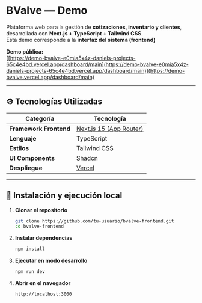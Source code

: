 # BValve — Demo

Plataforma web para la gestión de **cotizaciones, inventario y clientes**, desarrollada con **Next.js + TypeScript + Tailwind CSS**.  
Esta demo corresponde a la **interfaz del sistema (frontend)**

 **Demo pública:**  
 [[https://demo-bvalve-e0mia5x4z-daniels-projects-65c4e4bd.vercel.app/dashboard/main](https://demo-bvalve-e0mia5x4z-daniels-projects-65c4e4bd.vercel.app/dashboard/main)](https://demo-bvalve.vercel.app/dashboard/main)

---


## ⚙️ Tecnologías Utilizadas

| Categoría | Tecnología |
|------------|-------------|
| **Framework Frontend** | [Next.js 15 (App Router)](https://nextjs.org/) |
| **Lenguaje** | TypeScript |
| **Estilos** | Tailwind CSS |
| **UI Components** | Shadcn |
| **Despliegue** | [Vercel](https://vercel.com) |

---

## 🚀 Instalación y ejecución local

1. **Clonar el repositorio**
   ```bash
   git clone https://github.com/tu-usuario/bvalve-frontend.git
   cd bvalve-frontend
   ```

2. **Instalar dependencias**
   ```bash
   npm install
   
   ```
3. **Ejecutar en modo desarrollo**
   ```bash
   npm run dev
   
   ```

4. **Abrir en el navegador**
   ```bash
   http://localhost:3000

   
   ```
    
